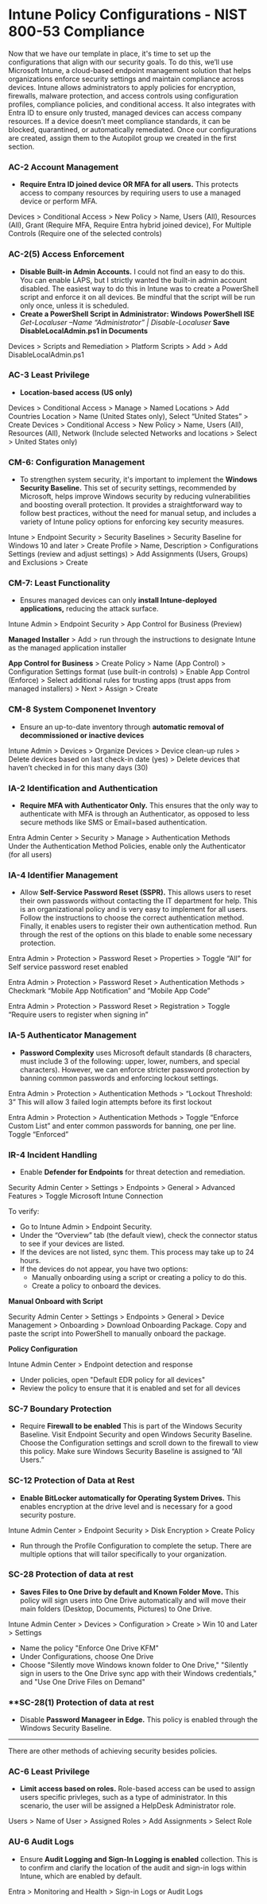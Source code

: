 # Intune Policy Configurations - NIST 800-53 Compliance

Now that we have our template in place, it's time to set up the configurations that align with our security goals. To do this, we’ll use Microsoft Intune, a cloud-based endpoint management solution that helps organizations enforce security settings and maintain compliance across devices. Intune allows administrators to apply policies for encryption, firewalls, malware protection, and access controls using configuration profiles, compliance policies, and conditional access. It also integrates with Entra ID to ensure only trusted, managed devices can access company resources. If a device doesn’t meet compliance standards, it can be blocked, quarantined, or automatically remediated. Once our configurations are created, assign them to the Autopilot group we created in the first section.


### **AC-2 Account Management**
- ****Require Entra ID joined device OR MFA for all users.**** This protects access to company resources by requiring users to use a managed device or perform MFA.  

Devices > Conditional Access > New Policy > Name, Users (All), Resources (All), Grant (Require MFA, Require Entra hybrid joined device), For Multiple Controls (Require one of the selected controls)

### **AC-2(5) Access Enforcement**  

- ****Disable Built-in Admin Accounts.**** I could not find an easy to do this. You can enable LAPS, but I strictly wanted the built-in admin account disabled. The easiest way to do this in Intune was to create a PowerShell script and enforce it on all devices. Be mindful that the script will be run only once, unless it is scheduled.
-    
    ****Create a PowerShell Script in Administrator: Windows PowerShell ISE****  
          *Get-Localuser –Name “Administrator” | Disable-Localuser*
    ****Save DisableLocalAdmin.ps1 in Documents****  

Devices > Scripts and Remediation > Platform Scripts > Add > Add DisableLocalAdmin.ps1 

### **AC-3 Least Privilege**  

- ****Location-based access (US only)****

Devices > Conditional Access > Manage > Named Locations > Add Countries Location > Name (United States only), Select “United States” > Create 
Devices > Conditional Access > New Policy > Name, Users (All), Resources (All), Network (Include selected Networks and locations > Select > United States only) 

### **CM-6: Configuration Management** 

- To strengthen system security, it's important to implement the ****Windows Security Baseline.**** This set of security settings, recommended by Microsoft, helps improve Windows security by reducing vulnerabilities and boosting overall protection. It provides a straightforward way to follow best practices, without the need for manual setup, and includes a variety of Intune policy options for enforcing key security measures.

Intune > Endpoint Security > Security Baselines > Security Baseline for Windows 10 and later > Create Profile > Name, Description > Configurations Settings (review and adjust settings) > Add Assignments (Users, Groups) and Exclusions > Create  

### **CM-7: Least Functionality**  

- Ensures managed devices can only ****install Intune-deployed applications,**** reducing the attack surface.

Intune Admin > Endpoint Security > App Control for Business (Preview)   

**Managed Installer** > Add > run through the instructions to designate Intune as the managed application installer  

**App Control for Business** > Create Policy > Name (App Control) > Configuration Settings format (use built-in controls) > Enable App Control (Enforce) > Select additional rules for trusting apps (trust apps from managed installers) > Next > Assign > Create  

### **CM-8 System Componenet Inventory**

- Ensure an up-to-date inventory through ****automatic removal of decommissioned or inactive devices****

Intune Admin > Devices > Organize Devices > Device clean-up rules > Delete devices based on last check-in date (yes) > Delete devices that haven’t checked in for this many days (30)  

### **IA-2 Identification and Authentication**  

- ****Require MFA with Authenticator Only.**** This ensures that the only way to authenticate with MFA is through an Authenticator, as opposed to less secure methods like SMS or Email=based authentication.

Entra Admin Center > Security > Manage > Authentication Methods  
Under the Authentication Method Policies, enable only the Authenticator (for all users)

### **IA-4 Identifier Management**

- Allow ****Self-Service Password Reset (SSPR).**** This allows users to reset their own passwords without contacting the IT department for help. This is an organizational policy and is very easy to implement for all users. Follow the instructions to choose the correct authentication method. Finally, it enables users to register their own authentication method. Run through the rest of the options on this blade to enable some necessary protection.

Entra Admin > Protection > Password Reset > Properties > Toggle “All” for Self service password reset enabled  

Entra Admin > Protection > Password Reset > Authentication Methods > Checkmark “Mobile App Notification” and “Mobile App Code”  

Entra Admin > Protection > Password Reset > Registration > Toggle “Require users to register when signing in”  

### **IA-5 Authenticator Management**

- ****Password Complexity**** uses Microsoft default standards (8 characters, must include 3 of the following: upper, lower, numbers, and special characters). However, we can enforce stricter password protection by banning common passwords and enforcing lockout settings.  

Entra Admin > Protection > Authentication Methods > “Lockout Threshold: 3” This will allow 3 failed login attempts before its first lockout  

Entra Admin > Protection > Authentication Methods > Toggle “Enforce Custom List” and enter common passwords for banning, one per line. Toggle “Enforced”  

### **IR-4 Incident Handling**

- Enable ****Defender for Endpoints**** for threat detection and remediation.

Security Admin Center > Settings > Endpoints > General > Advanced Features > Toggle Microsoft Intune Connection  

To verify:  

- Go to Intune Admin > Endpoint Security.  
- Under the “Overview” tab (the default view), check the connector status to see if your devices are listed.   
- If the devices are not listed, sync them. This process may take up to 24 hours.   
- If the devices do not appear, you have two options:   
   - Manually onboarding using a script or creating a policy to do this.  
   - Create a policy to onboard the devices.
 
**Manual Onboard with Script**  

Security Admin Center > Settings > Endpoints > General > Device Management > Onboarding > Download Onboarding Package. Copy and paste the script into PowerShell to manually onboard the package.  

**Policy Configuration**  

Intune Admin Center > Endpoint detection and response  

- Under policies, open "Default EDR policy for all devices"
- Review the policy to ensure that it is enabled and set for all devices

### **SC-7 Boundary Protection**  

- Require ****Firewall to be enabled**** This is part of the Windows Security Baseline. Visit Endpoint Security and open Windows Security Baseline. Choose the Configuration settings and scroll down to the firewall to view this policy. Make sure Windows Security Baseline is assigned to “All Users.”  

### **SC-12 Protection of Data at Rest**  

- ****Enable BitLocker automatically for Operating System Drives.**** This enables encryption at the drive level and is necessary for a good security posture.

Intune Admin Center > Endpoint Security > Disk Encryption > Create Policy 

- Run through the Profile Configuration to complete the setup. There are multiple options that will tailor specifically to your organization. 

### **SC-28 Protection of data at rest**

- ****Saves Files to One Drive by default and Known Folder Move.**** This policy will sign users into One Drive automatically and will move their main folders (Desktop, Documents, Pictures) to One Drive.

Intune Admin Center > Devices > Configuration > Create > Win 10 and Later > Settings  

- Name the policy "Enforce One Drive KFM"
- Under Configurations, choose One Drive
- Choose "Silently move Windows known folder to One Drive," "Silently sign in users to the One Drive sync app with their Windows credentials," and "Use One Drive Files on Demand"

### **SC-28(1) Protection of data at rest

- Disable **Password Manageer in Edge.** This policy is enabled through the Windows Security Baseline.

---

There are other methods of achieving security besides policies.   

### **AC-6 Least Privilege**

- ****Limit access based on roles.**** Role-based access can be used to assign users specific privleges, such as a type of administrator. In this scenario, the user will be assigned a HelpDesk Administrator role.   

Users > Name of User > Assigned Roles > Add Assignments > Select Role  

### **AU-6 Audit Logs**  

- Ensure **Audit Logging and Sign-In Logging is enabled** collection. This is to confirm and clarify the location of the audit and sign-in logs within Intune, which are enabled by default.

Entra > Monitoring and Health > Sign-in Logs or Audit Logs  






     








